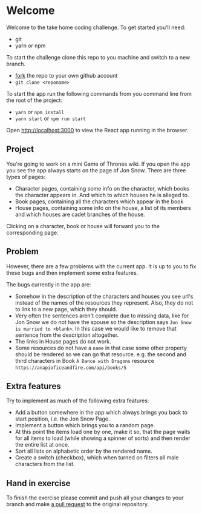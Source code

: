 # Welcome
Welcome to the take home coding challenge. To get started you'll need:
- git
- yarn or npm

To start the challenge clone this repo to you machine and switch to a new branch.
- [fork](https://docs.github.com/en/get-started/quickstart/fork-a-repo) the repo to your own github account
- `git clone <reponame>`

To start the app run the following
commands from you command line from the root of the project:
- `yarn` or `npm install`
- `yarn start` or `npm run start`

Open [http://localhost:3000](http://localhost:3000) to view the React app
running in the browser.

## Project

You're going to work on a mini Game of Thrones wiki. If you open the app
you see the app always starts on the page of Jon Snow. There are three types of pages:
- Character pages, containing some info on the character, which books the character appears in. And which to which houses he is alleged to.
- Book pages, containing all the characters which appear in the book
- House pages, containing some info on the house, a list of its members and which houses are cadet branches of the house.

Clicking on a character, book or house will forward you to the corresponding page.

## Problem

However, there are a few problems with the current app. It is up to you to fix these bugs and then implement some 
extra features.

The bugs currently in the app are:
- Somehow in the description of the characters and houses you see url's instead of
  the names of the resources they represent. Also, they do not to link to a new page, which they should.
- Very often the sentences aren't complete due to missing data,
  like for Jon Snow we do not have the
  spouse so the description says `Jon Snow is married to <blank>`.
  In this case we would like to remove that sentence from the description altogether.
- The links in House pages do not work.
- Some resources do not have a `name` in that case some other property
  should be rendered so we can go that resource. e.g. the second and
  third characters in Book `A Dance with Dragons` resource `https://anapioficeandfire.com/api/books/5`

## Extra features

Try to implement as much of the following extra features:
- Add a button somewhere in the app which always brings you back to start position,
  i.e. the Jon Snow Page.
- Implement a button which brings you to a random page.
- At this point the items load one by one, make it so, that the page waits for all
  items to load (while showing a spinner of sorts) and then render the entire list at once.
- Sort all lists on alphabetic order by the rendered name.
- Create a switch (checkbox), which when turned on filters all male characters from the list.

## Hand in exercise

To finish the exercise please commit and push all your changes
to your branch and make [a pull request](https://docs.github.com/en/pull-requests/collaborating-with-pull-requests/proposing-changes-to-your-work-with-pull-requests/creating-a-pull-request-from-a-fork) to the original repository.
